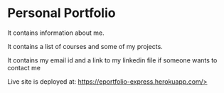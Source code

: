 <h1>Personal Portfolio</h1>
<p>It contains information about me.</p>
<p>It contains a list of courses and some of my projects.</p>
<p>It contains my email id and a link to my linkedin file if someone wants to contact me</p>
<p>Live site is deployed at: 
    <a href="https://eportfolio-express.herokuapp.com/" target="_new">
            https://eportfolio-express.herokuapp.com/>
    </a>
</p>
